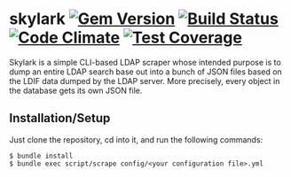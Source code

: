 # skylark [![Gem Version](https://badge.fury.io/rb/skylark.svg)](https://badge.fury.io/rb/skylark) [![Build Status](https://travis-ci.org/rye/skylark.svg?branch=master)](https://travis-ci.org/rye/skylark) [![Code Climate](https://codeclimate.com/github/rye/skylark/badges/gpa.svg)](https://codeclimate.com/github/rye/skylark) [![Test Coverage](https://codeclimate.com/github/rye/skylark/badges/coverage.svg)](https://codeclimate.com/github/rye/skylark/coverage)

Skylark is a simple CLI-based LDAP scraper whose intended purpose is to
dump an entire LDAP search base out into a bunch of JSON files based
on the LDIF data dumped by the LDAP server.  More precisely, every
object in the database gets its own JSON file.

## Installation/Setup

Just clone the repository, cd into it, and run the following commands:

```console
$ bundle install
$ bundle exec script/scrape config/<your configuration file>.yml
```
